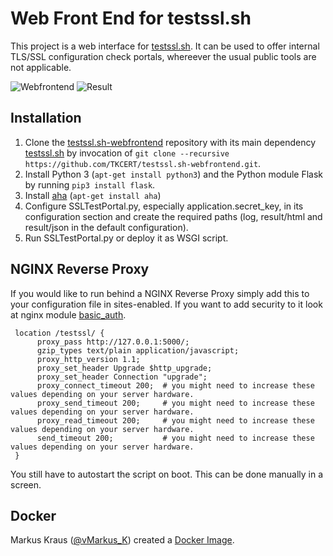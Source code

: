 # Web Front End for testssl.sh

This project is a web interface for [testssl.sh](https://testssl.sh/). It can be used to offer internal TLS/SSL configuration check portals, whereever the usual public tools are not applicable.

![Webfrontend](/screenshots/testssl.sh-webfrontend.png)
![Result](/screenshots/testssl.sh-result.png)

## Installation

1. Clone the [testssl.sh-webfrontend](https://github.com/TKCERT/testssl.sh-webfrontend) repository with its main dependency [testssl.sh](https://github.com/drwetter/testssl.sh) by invocation of `git clone --recursive https://github.com/TKCERT/testssl.sh-webfrontend.git`.
2. Install Python 3 (`apt-get install python3`) and the Python module Flask by running `pip3 install flask`.
3. Install [aha](https://github.com/theZiz/aha) (`apt-get install aha`)
4. Configure SSLTestPortal.py, especially application.secret\_key, in its configuration section and create the required paths (log, result/html and result/json in the default configuration).
5. Run SSLTestPortal.py or deploy it as WSGI script.

## NGINX Reverse Proxy

If you would like to run behind a NGINX Reverse Proxy simply add this to your configuration file in sites-enabled. 
If you want to add security to it look at nginx module [basic_auth](http://nginx.org/en/docs/http/ngx_http_auth_basic_module.html).

     location /testssl/ {
          proxy_pass http://127.0.0.1:5000/;
          gzip_types text/plain application/javascript;
          proxy_http_version 1.1;
          proxy_set_header Upgrade $http_upgrade;
          proxy_set_header Connection "upgrade";
          proxy_connect_timeout 200;  # you might need to increase these values depending on your server hardware. 
          proxy_send_timeout 200;     # you might need to increase these values depending on your server hardware. 
          proxy_read_timeout 200;     # you might need to increase these values depending on your server hardware. 
          send_timeout 200;           # you might need to increase these values depending on your server hardware. 
     }

You still have to autostart the script on boot. This can be done manually in a screen.

## Docker

Markus Kraus ([@vMarkus_K](https://twitter.com/vMarkus_K)) created a [Docker
Image](https://hub.docker.com/r/mycloudrevolution/testssl-webfrontend/).
